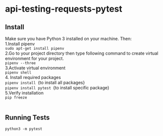 # api-testing-requests-pytest
## Install
Make sure you have Python 3 installed on your machine. Then:<br>
1.Install pipenv <br>
<code>sudo apt-get install pipenv</code><br>
2.Go to your project directory then type following command to create virtual environment for your project.<br>
<code>pipenv --three </code><br>
3.Activate virtual environment<br>
<code>pipenv shell </code><br>
4. Install required packages<br>
<code>pipenv install </code>{to install all packages}<br>
<code>pipenv install pytest </code>{to install specific package}<br>
5.Verify installation<br>
<code>pip freeze </code><br>

## Running Tests
<code>python3 -m pytest</code>



